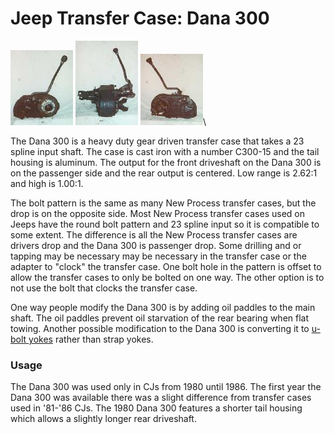 # Jeep Transfer Case: Dana 300

[![D300 front](/images/xfer/d300f_.jpg)](/images/xfer/d300f.jpg) [![D300 side](/images/xfer/d300s_.jpg)](/images/xfer/d300s.jpg) [![D300 back](/images/xfer/d300b_.jpg)](/images/xfer/d300b.jpg)\

The Dana 300 is a heavy duty gear driven transfer case that takes a 23 spline input shaft. The case is cast iron with a number C300-15 and the tail housing is aluminum. The output for the front driveshaft on the Dana 300 is on the passenger side and the rear output is centered. Low range is 2.62:1 and high is 1.00:1.

The bolt pattern is the same as many New Process transfer cases, but the drop is on the opposite side. Most New Process transfer cases used on Jeeps have the round bolt pattern and 23 spline input so it is compatible to some extent. The difference is all the New Process transfer cases are drivers drop and the Dana 300 is passenger drop. Some drilling and or tapping may be necessary may be necessary in the transfer case or the adapter to \"clock\" the transfer case. One bolt hole in the pattern is offset to allow the transfer cases to only be bolted on one way. The other option is to not use the bolt that clocks the transfer case.

One way people modify the Dana 300 is by adding oil paddles to the main shaft. The oil paddles prevent oil starvation of the rear bearing when flat towing. Another possible modification to the Dana 300 is converting it to [u-bolt yokes](d300ub.html) rather than strap yokes.

### Usage

The Dana 300 was used only in CJs from 1980 until 1986. The first year the Dana 300 was available there was a slight difference from transfer cases used in \'81-\'86 CJs. The 1980 Dana 300 features a shorter tail housing which allows a slightly longer rear driveshaft.
